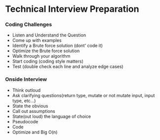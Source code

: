 # Technical Interview Preparation

### Coding Challenges

* Listen and Understand the Question
* Come up with examples
* Identify a Brute force solution (dont' code it)
* Optimize the Brute force solution
* Walk through your algorithm
* Start coding (coding style matters)
* Test (double check each line and analyze edge cases)


### Onside Interview

* Think outloud
* Ask clarifying questions(return type, mutate or not mutate input, input type, etc...)
* State the obvious
* Call out assumptions
* State(out loud) the language of choice
* Pseudocode
* Code
* Optimize and Big O(n) 

